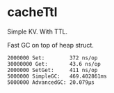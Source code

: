 # cacheTtl

Simple KV. With TTL.

Fast GC on top of heap struct.

```
2000000 Set:        372 ns/op
30000000 Get:       43.6 ns/op
2000000 SetGet:     411 ns/op
5000000 SimpleGC:   469.402861ms
5000000 AdvancedGC: 20.079µs
```
